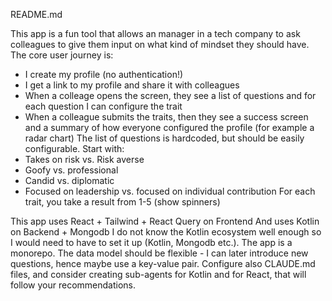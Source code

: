 README.md

This app is a fun tool that allows an manager in a tech company to ask colleagues to give them input on what kind of mindset they should have.
The core user journey is:
- I create my profile (no authentication!)
- I get a link to my profile and share it with colleagues
- When a colleage opens the screen, they see a list of questions and for each question I can configure the trait
- When a colleague submits the traits, then they see a success screen and a summary of how everyone configured the profile (for example a radar chart)
The list of questions is hardcoded, but should be easily configurable.
Start with:
- Takes on risk vs. Risk averse
- Goofy vs. professional
- Candid vs. diplomatic
- Focused on leadership vs. focused on individual contribution
For each trait, you take a result from 1-5 (show spinners)


This app uses React + Tailwind + React Query on Frontend
And uses Kotlin on Backend + Mongodb
I do not know the Kotlin ecosystem well enough so I would need to have to set it up (Kotlin, Mongodb etc.).
The app is a monorepo.
The data model should be flexible - I can later introduce new questions, hence maybe use a key-value pair.
Configure also CLAUDE.md files, and consider creating sub-agents for Kotlin and for React, that will follow your recommendations.
